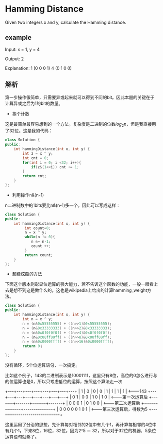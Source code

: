 # Hamming Distance
Given two integers x and y, calculate the Hamming distance.
## example
Input: x = 1, y = 4

Output: 2

Explanation:
1   (0 0 0 1)
4   (0 1 0 0)
## 解析
第一步操作很简单，只需要异或起来就可以得到不同的bit。因此本题的关键在于计算异或之后为1的bit的数量。  
         
* 挨个计数

这是最简单最容易想到的一个方法。复杂度是二进制的位数$log_2n$，但是我直接用了32位。这是我的代码：

```c++
class Solution {
public:
    int hammingDistance(int x, int y) {
        int z = x ^ y;
        int cnt = 0;
        for(int i = 0; i <32; i++){
            if(z&(1<<i)) cnt += 1;
        }
        return cnt;
    }
};
```

* 利用操作n&(n-1) 

n二进制数中的1bits要比n&(n-1)多一个，因此可以写成这样：

```c++
class Solution {
public:
    int hammingDistance(int x, int y) {
         int count=0; 
         n = x ^ y;
         while(n != 0){ 
            n &= n-1; 
            count ++; 
         } 
         return count;
    }
};
```

* 超级炫酷的方法

下面这个版本则彰显位运算的强大能力，若不告诉这个函数的功能，一般一眼看上去是想不到这是做什么的，这也是wikipedia上给出的计算hamming_weight方法。

```c++
class Solution {
public:
    int hammingDistance(int x, int y) {
        int n = x ^ y;
        n = (n&0x55555555) + ((n>>1)&0x55555555); 
        n = (n&0x33333333) + ((n>>2)&0x33333333); 
        n = (n&0x0f0f0f0f) + ((n>>4)&0x0f0f0f0f); 
        n = (n&0x00ff00ff) + ((n>>8)&0x00ff00ff); 
        n = (n&0x0000ffff) + ((n>>16)&0x0000ffff); 
        return 0；
    }
};
```

没有循环，5个位运算语句，一次搞定。

比如这个例子，143的二进制表示是10001111，这里只有8位，高位的0怎么进行与的位运算也是0，所以只考虑低位的运算，按照这个算法走一次

+---+---+---+---+---+---+---+---+
| 1 | 0 | 0 | 0 | 1 | 1 | 1 | 1 |   <---143
+---+---+---+---+---+---+---+---+
|  0 1  |  0 0  |  1 0  |  1 0  |   <---第一次运算后
+-------+-------+-------+-------+
|    0 0 0 1    |    0 1 0 0    |   <---第二次运算后
+---------------+---------------+
|        0 0 0 0 0 1 0 1        |   <---第三次运算后，得数为5
+-------------------------------+

这里运用了分治的思想，先计算每对相邻的2位中有几个1，再计算每相邻的4位中有几个1，下来8位，16位，32位，因为2^5 ＝ 32，所以对于32位的机器，5条位运算语句就够了。




